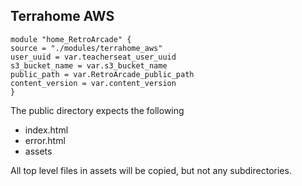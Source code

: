 ## Terrahome AWS


```t
module "home_RetroArcade" {
source = "./modules/terrahome_aws"
user_uuid = var.teacherseat_user_uuid
s3_bucket_name = var.s3_bucket_name
public_path = var.RetroArcade_public_path
content_version = var.content_version
}
```

The public directory expects the following
- index.html
- error.html
- assets

All top level files in assets will be copied, but not any subdirectories.
